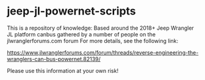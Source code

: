# jeep-jl-powernet-scripts

This is a repository of knowledge:
Based around the 2018+ Jeep Wrangler JL platform canbus
gathered by a number of people on the jlwranglerforums.com forum
For more details, see the following link:

https://www.jlwranglerforums.com/forum/threads/reverse-engineering-the-wranglers-can-bus-powernet.82139/

Please use this information at your own risk!
